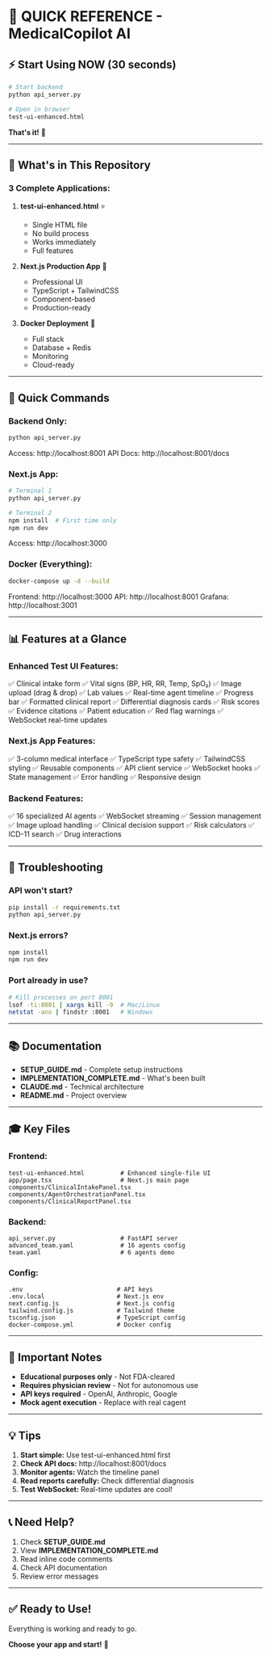 # 🚀 QUICK REFERENCE - MedicalCopilot AI

## ⚡ Start Using NOW (30 seconds)

```bash
# Start backend
python api_server.py

# Open in browser
test-ui-enhanced.html
```

**That's it!** 🎉

---

## 📁 What's in This Repository

### 3 Complete Applications:

1. **test-ui-enhanced.html** ⭐
   - Single HTML file
   - No build process
   - Works immediately
   - Full features

2. **Next.js Production App** 🎨
   - Professional UI
   - TypeScript + TailwindCSS
   - Component-based
   - Production-ready

3. **Docker Deployment** 🐳
   - Full stack
   - Database + Redis
   - Monitoring
   - Cloud-ready

---

## 🎯 Quick Commands

### Backend Only:
```bash
python api_server.py
```
Access: http://localhost:8001
API Docs: http://localhost:8001/docs

### Next.js App:
```bash
# Terminal 1
python api_server.py

# Terminal 2
npm install  # First time only
npm run dev
```
Access: http://localhost:3000

### Docker (Everything):
```bash
docker-compose up -d --build
```
Frontend: http://localhost:3000
API: http://localhost:8001
Grafana: http://localhost:3001

---

## 📊 Features at a Glance

### Enhanced Test UI Features:
✅ Clinical intake form
✅ Vital signs (BP, HR, RR, Temp, SpO₂)
✅ Image upload (drag & drop)
✅ Lab values
✅ Real-time agent timeline
✅ Progress bar
✅ Formatted clinical report
✅ Differential diagnosis cards
✅ Risk scores
✅ Evidence citations
✅ Patient education
✅ Red flag warnings
✅ WebSocket real-time updates

### Next.js App Features:
✅ 3-column medical interface
✅ TypeScript type safety
✅ TailwindCSS styling
✅ Reusable components
✅ API client service
✅ WebSocket hooks
✅ State management
✅ Error handling
✅ Responsive design

### Backend Features:
✅ 16 specialized AI agents
✅ WebSocket streaming
✅ Session management
✅ Image upload handling
✅ Clinical decision support
✅ Risk calculators
✅ ICD-11 search
✅ Drug interactions

---

## 🔧 Troubleshooting

### API won't start?
```bash
pip install -r requirements.txt
python api_server.py
```

### Next.js errors?
```bash
npm install
npm run dev
```

### Port already in use?
```bash
# Kill processes on port 8001
lsof -ti:8001 | xargs kill -9  # Mac/Linux
netstat -ano | findstr :8001   # Windows
```

---

## 📚 Documentation

- **SETUP_GUIDE.md** - Complete setup instructions
- **IMPLEMENTATION_COMPLETE.md** - What's been built
- **CLAUDE.md** - Technical architecture
- **README.md** - Project overview

---

## 🎓 Key Files

### Frontend:
```
test-ui-enhanced.html          # Enhanced single-file UI
app/page.tsx                   # Next.js main page
components/ClinicalIntakePanel.tsx
components/AgentOrchestrationPanel.tsx
components/ClinicalReportPanel.tsx
```

### Backend:
```
api_server.py                  # FastAPI server
advanced_team.yaml             # 16 agents config
team.yaml                      # 6 agents demo
```

### Config:
```
.env                          # API keys
.env.local                    # Next.js env
next.config.js                # Next.js config
tailwind.config.js            # Tailwind theme
tsconfig.json                 # TypeScript config
docker-compose.yml            # Docker config
```

---

## 🚨 Important Notes

- **Educational purposes only** - Not FDA-cleared
- **Requires physician review** - Not for autonomous use
- **API keys required** - OpenAI, Anthropic, Google
- **Mock agent execution** - Replace with real cagent

---

## 💡 Tips

1. **Start simple:** Use test-ui-enhanced.html first
2. **Check API docs:** http://localhost:8001/docs
3. **Monitor agents:** Watch the timeline panel
4. **Read reports carefully:** Check differential diagnosis
5. **Test WebSocket:** Real-time updates are cool!

---

## 📞 Need Help?

1. Check **SETUP_GUIDE.md**
2. View **IMPLEMENTATION_COMPLETE.md**
3. Read inline code comments
4. Check API documentation
5. Review error messages

---

## ✅ Ready to Use!

Everything is working and ready to go.

**Choose your app and start!** 🎉
